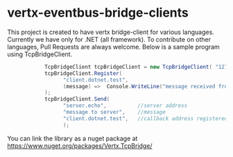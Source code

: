 # vertx-eventbus-bridge-clients
This project is created to have vertx bridge-client for various languages. Currently we have only for .NET (all framework). 
To contribute on other languages, Pull Requests are always welcome. Below is a sample program using TcpBridgeClient.
```cs
            TcpBridgeClient tcpBridgeClient = new TcpBridgeClient( "127.0.0.1", 7000, option);
            tcpBridgeClient.Register(
                  "client.dotnet.test",                                              //registered address
                  (message) =>  Console.WriteLine("message received from server");   //callback
            );
            tcpBridgeClient.Send(
                  "server.echo",          //server address
                  "message to server",    //message
                  "client.dotnet.test",   //callback address registered above
                  );       
```
You can link the library as a nuget package at https://www.nuget.org/packages/Vertx.TcpBridge/

